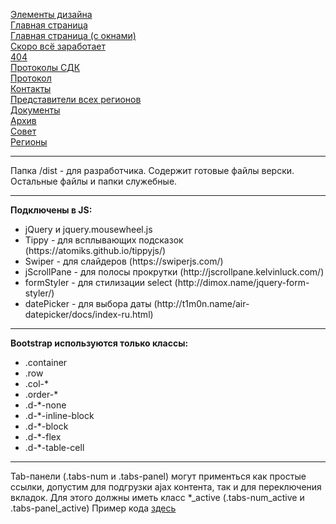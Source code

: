 <a href="https://sportnoise.github.io/nhl/dist/elem.html">Элементы дизайна</a><br>
<a href="https://sportnoise.github.io/nhl/dist/index.html">Главная страница</a><br>
<a href="https://sportnoise.github.io/nhl/dist/index-window.html">Главная страница (с окнами)</a><br>
<a href="https://sportnoise.github.io/nhl/dist/soon.html">Скоро всё заработает</a><br>
<a href="https://sportnoise.github.io/nhl/dist/404.html">404</a><br>
<a href="https://sportnoise.github.io/nhl/dist/protocols.html">Протоколы СДК</a><br>
<a href="https://sportnoise.github.io/nhl/dist/protocol.html">Протокол</a><br>
<a href="https://sportnoise.github.io/nhl/dist/contacts.html">Контакты</a><br>
<a href="https://sportnoise.github.io/nhl/dist/representatives.html">Представители всех регионов</a><br>
<a href="https://sportnoise.github.io/nhl/dist/docs.html">Документы</a><br>
<a href="https://sportnoise.github.io/nhl/dist/archive.html">Архив</a><br>
<a href="https://sportnoise.github.io/nhl/dist/council.html">Совет</a><br>
<a href="https://sportnoise.github.io/nhl/dist/regions.html">Регионы</a><br>

<hr>

Папка /dist - для разработчика. Содержит готовые файлы верски. Остальные файлы и папки служебные.

<hr>

<b>Подключены в JS:</b><br>
<ul>
    <li>jQuery и jquery.mousewheel.js</li>
    <li>Tippy - для всплывающих подсказок (https://atomiks.github.io/tippyjs/)</li>
    <li>Swiper - для слайдеров (https://swiperjs.com/)</li>
    <li>jScrollPane - для полосы прокрутки (http://jscrollpane.kelvinluck.com/)</li>
    <li>formStyler - для стилизации select (http://dimox.name/jquery-form-styler/)</li>
    <li>datePicker - для выбора даты (http://t1m0n.name/air-datepicker/docs/index-ru.html)</li>
</ul>

<hr>

<b>Bootstrap используются только классы:</b><br>
<ul>
    <li>.container</li>
    <li>.row</li>
    <li>.col-*</li>
    <li>.order-*</li>
    <li>.d-*-none</li>
    <li>.d-*-inline-block</li>
    <li>.d-*-block</li>
    <li>.d-*-flex</li>
    <li>.d-*-table-cell</li>
</ul>

<hr>

Tab-панели (.tabs-num и .tabs-panel) могут применться как простые ссылки, допустим для подгрузки ajax контента, так и для переключения вкладок. Для этого должны иметь класс *_active (.tabs-num_active и .tabs-panel_active) Пример кода <a href="https://sportnoise.github.io/nhl/dist/elem.html">здесь</a>